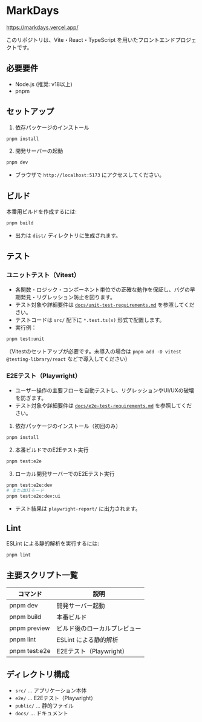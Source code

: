 # MarkDays

<https://markdays.vercel.app/>

このリポジトリは、Vite・React・TypeScript を用いたフロントエンドプロジェクトです。

## 必要要件

- Node.js (推奨: v18以上)
- pnpm

## セットアップ

1. 依存パッケージのインストール

```bash
pnpm install
```

2. 開発サーバーの起動

```bash
pnpm dev
```

- ブラウザで `http://localhost:5173` にアクセスしてください。

## ビルド

本番用ビルドを作成するには:

```bash
pnpm build
```

- 出力は `dist/` ディレクトリに生成されます。

## テスト

### ユニットテスト（Vitest）

- 各関数・ロジック・コンポーネント単位での正確な動作を保証し、バグの早期発見・リグレッション防止を図ります。
- テスト対象や詳細要件は [`docs/unit-test-requirements.md`](docs/unit-test-requirements.md) を参照してください。
- テストコードは `src/` 配下に `*.test.ts(x)` 形式で配置します。
- 実行例：

```bash
pnpm test:unit
```

（Vitestのセットアップが必要です。未導入の場合は `pnpm add -D vitest @testing-library/react` などで導入してください）

### E2Eテスト（Playwright）

- ユーザー操作の主要フローを自動テストし、リグレッションやUI/UXの破壊を防ぎます。
- テスト対象や詳細要件は [`docs/e2e-test-requirements.md`](docs/e2e-test-requirements.md) を参照してください。

1. 依存パッケージのインストール（初回のみ）

```bash
pnpm install
```

2. 本番ビルドでのE2Eテスト実行

```bash
pnpm test:e2e
```

3. ローカル開発サーバーでのE2Eテスト実行

```bash
pnpm test:e2e:dev
# またはUIモード
pnpm test:e2e:dev:ui
```

- テスト結果は `playwright-report/` に出力されます。

## Lint

ESLint による静的解析を実行するには:

```bash
pnpm lint
```

## 主要スクリプト一覧

| コマンド         | 説明                       |
|------------------|----------------------------|
| pnpm dev         | 開発サーバー起動           |
| pnpm build       | 本番ビルド                 |
| pnpm preview     | ビルド後のローカルプレビュー|
| pnpm lint        | ESLint による静的解析      |
| pnpm test:e2e    | E2Eテスト（Playwright）    |

## ディレクトリ構成

- `src/` ... アプリケーション本体
- `e2e/` ... E2Eテスト（Playwright）
- `public/` ... 静的ファイル
- `docs/` ... ドキュメント
